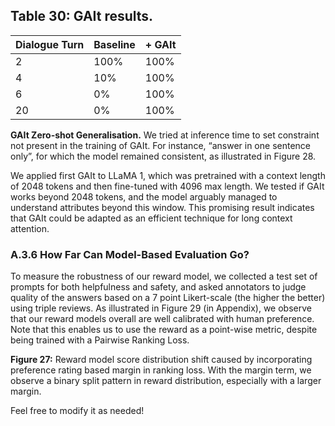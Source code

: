 


## Table 30: GAIt results.

| Dialogue Turn | Baseline | + GAIt |
|---------------|----------|--------|
| 2             | 100%     | 100%   |
| 4             | 10%      | 100%   |
| 6             | 0%       | 100%   |
| 20            | 0%       | 100%   |

**GAIt Zero-shot Generalisation.** We tried at inference time to set constraint not present in the training of GAIt. For instance, “answer in one sentence only”, for which the model remained consistent, as illustrated in Figure 28.

We applied first GAIt to LLaMA 1, which was pretrained with a context length of 2048 tokens and then fine-tuned with 4096 max length. We tested if GAIt works beyond 2048 tokens, and the model arguably managed to understand attributes beyond this window. This promising result indicates that GAIt could be adapted as an efficient technique for long context attention.

### A.3.6 How Far Can Model-Based Evaluation Go?

To measure the robustness of our reward model, we collected a test set of prompts for both helpfulness and safety, and asked annotators to judge quality of the answers based on a 7 point Likert-scale (the higher the better) using triple reviews. As illustrated in Figure 29 (in Appendix), we observe that our reward models overall are well calibrated with human preference. Note that this enables us to use the reward as a point-wise metric, despite being trained with a Pairwise Ranking Loss.

**Figure 27:** Reward model score distribution shift caused by incorporating preference rating based margin in ranking loss. With the margin term, we observe a binary split pattern in reward distribution, especially with a larger margin.


Feel free to modify it as needed!